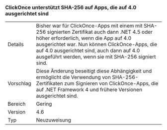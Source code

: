 ### <a name="clickonce-supports-sha-256-on-40-targeted-apps"></a>ClickOnce unterstützt SHA-256 auf Apps, die auf 4.0 ausgerichtet sind

|   |   |
|---|---|
|Details|Bisher war für ClickOnce-Apps mit einem mit SHA-256 signierten Zertifikat auch dann .NET 4.5 oder höher erforderlich, wenn die App auf 4.0 ausgerichtet war. Nun können ClickOnce-Apps, die auf 4.0 ausgerichtet sind, auch dann auf 4.0 ausgeführt werden, wenn sie mit SHA-256 signiert sind.|
|Vorschlag|Diese Änderung beseitigt diese Abhängigkeit und ermöglicht die Verwendung von SHA-256-Zertifikaten zum Signieren von ClickOnce-Apps, die auf .NET Framework 4 und frühere Versionen ausgerichtet sind.|
|Bereich|Gering|
|Version|4.6|
|Typ|Neuzuweisung|

